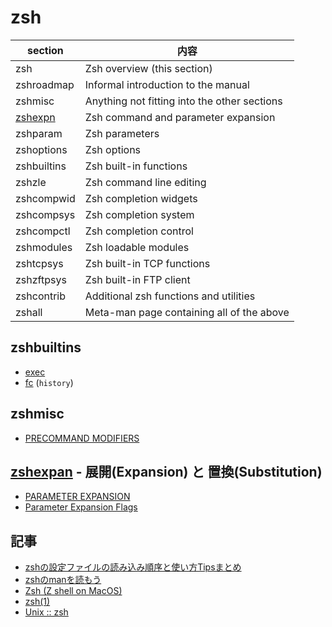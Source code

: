 # zsh

| section               | 内容                                         |
| --------------------- | -------------------------------------------- |
| zsh                   | Zsh overview (this section)                  |
| zshroadmap            | Informal introduction to the manual          |
| zshmisc               | Anything not fitting into the other sections |
| [zshexpn](zshexpn.md) | Zsh command and parameter expansion          |
| zshparam              | Zsh parameters                               |
| zshoptions            | Zsh options                                  |
| zshbuiltins           | Zsh built-in functions                       |
| zshzle                | Zsh command line editing                     |
| zshcompwid            | Zsh completion widgets                       |
| zshcompsys            | Zsh completion system                        |
| zshcompctl            | Zsh completion control                       |
| zshmodules            | Zsh loadable modules                         |
| zshtcpsys             | Zsh built-in TCP functions                   |
| zshzftpsys            | Zsh built-in FTP client                      |
| zshcontrib            | Additional zsh functions and utilities       |
| zshall                | Meta-man page containing all of the above    |

## zshbuiltins

- [exec](zshbuiltins.exec.md)
- [fc](zshbuiltins.fc.md) (`history`)


## zshmisc

- [PRECOMMAND MODIFIERS](zshmisc.precommand_modifiers.md)

## [zshexpan](zshexpn.md) - 展開(Expansion) と 置換(Substitution)

- [PARAMETER EXPANSION](zshexpn.parameter_expansion.md)
- [Parameter Expansion Flags](zshexpn.parameter_expansion_flags.md)

## 記事

- [zshの設定ファイルの読み込み順序と使い方Tipsまとめ](https://qiita.com/muran001/items/7b104d33f5ea3f75353f)
- [zshのmanを読もう](https://qiita.com/mollifier/items/b8e5b1eb90e0f9307ea4)
- [Zsh (Z shell on MacOS)](https://wilsonmar.github.io/zsh/)
- [zsh(1)](https://manpages.org/zsh)
- [Unix :: zsh](https://tm.root-n.com/unix:zsh)
